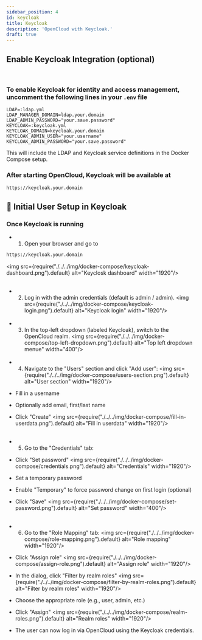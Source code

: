 ```yaml
---
sidebar_position: 4
id: keycloak
title: Keycloak
description: 'OpenCloud with Keycloak.'
draft: true
---
```


## Enable Keycloak Integration (optional)

<br/>

### To enable Keycloak for identity and access management, **uncomment** the following lines in your `.env` file

```env
LDAP=:ldap.yml
LDAP_MANAGER_DOMAIN=ldap.your.domain
LDAP_ADMIN_PASSWORD="your.save.password"
KEYCLOAK=:keycloak.yml
KEYCLOAK_DOMAIN=keycloak.your.domain
KEYCLOAK_ADMIN_USER="your.username"
KEYCLOAK_ADMIN_PASSWORD="your.save.password"
```

This will include the LDAP and Keycloak service definitions in the Docker Compose setup.

### After starting OpenCloud, Keycloak will be available at

```bash
https://keycloak.your.domain
```

## 👤 Initial User Setup in Keycloak

### Once Keycloak is running

- 1. Open your browser and go to

```bash
https://keycloak.your.domain
```

<img src={require("./../../img/docker-compose/keycloak-dashboard.png").default} alt="Keyclosk dashboard" width="1920"/>
<br/><br/>

- 2. Log in with the admin credentials (default is admin / admin).
     <img src={require("./../../img/docker-compose/keycloak-login.png").default} alt="Keycloak login" width="1920"/>
     <br/><br/>

- 3. In the top-left dropdown (labeled Keycloak), switch to the OpenCloud realm.
     <img src={require("./../../img/docker-compose/top-left-dropdown.png").default} alt="Top left dropdown menue" width="400"/>
     <br/><br/>

- 4. Navigate to the "Users" section and click "Add user":
     <img src={require("./../../img/docker-compose/users-section.png").default} alt="User section" width="1920"/>
     <br/>

- Fill in a username
- Optionally add email, first/last name
- Click "Create"
  <img src={require("./../../img/docker-compose/fill-in-userdata.png").default} alt="Fill in userdata" width="1920"/>
  <br/><br/>

- 5. Go to the "Credentials" tab:

- Click "Set password"
  <img src={require("./../../img/docker-compose/credentials.png").default} alt="Credentials" width="1920"/>
  <br/>
- Set a temporary password
- Enable "Temporary" to force password change on first login (optional)
- Click "Save"
  <img src={require("./../../img/docker-compose/set-password.png").default} alt="Set password" width="400"/>
  <br/><br/>

- 6. Go to the "Role Mapping" tab:
     <img src={require("./../../img/docker-compose/role-mapping.png").default} alt="Role mapping" width="1920"/>
     <br/>

- Click "Assign role"
  <img src={require("./../../img/docker-compose/assign-role.png").default} alt="Assign role" width="1920"/>
  <br/>
- In the dialog, click "Filter by realm roles"
  <img src={require("./../../img/docker-compose/filter-by-realm-roles.png").default} alt="Filter by realm roles" width="1920"/>
  <br/>
- Choose the appropriate role (e.g., user, admin, etc.)
- Click "Assign"
  <img src={require("./../../img/docker-compose/realm-roles.png").default} alt="Realm roles" width="1920"/>
  <br/>

- The user can now log in via OpenCloud using the Keycloak credentials.
